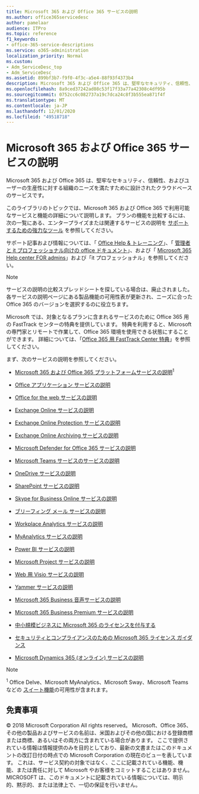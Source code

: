 ```yaml
---
title: Microsoft 365 および Office 365 サービスの説明
ms.author: office365servicedesc
author: pamelaar
audience: ITPro
ms.topic: reference
f1_keywords:
- office-365-service-descriptions
ms.service: o365-administration
localization_priority: Normal
ms.custom:
- Adm_ServiceDesc_top
- Adm_ServiceDesc
ms.assetid: 899bf3b7-f9f0-4f3c-a5e4-88f93f4373b4
description: Microsoft 365 および Office 365 は、堅牢なセキュリティ、信頼性、およびユーザーの生産性に対する組織のニーズを満たすために設計されたクラウドベースのサービスです。
ms.openlocfilehash: 8a9ced37242ad08c53f17f33a77a42308c4df95b
ms.sourcegitcommit: 0752cc6c082737a19c7dca24c8f3b555ea871f4f
ms.translationtype: MT
ms.contentlocale: ja-JP
ms.lasthandoff: 12/01/2020
ms.locfileid: "49518718"
---
```

# <a name="microsoft-365-and-office-365-service-descriptions"></a>Microsoft 365 および Office 365 サービスの説明 

Microsoft 365 および Office 365 は、堅牢なセキュリティ、信頼性、およびユーザーの生産性に対する組織のニーズを満たすために設計されたクラウドベースのサービスです。 
  
このライブラリのトピックでは、Microsoft 365 および Office 365 で利用可能なサービスと機能の詳細について説明します。 プランの機能を比較するには、次の一覧にある、エンタープライズまたは関連するサービスの説明を [サポートするための強力なツール](https://go.microsoft.com/fwlink/?LinkID=799177&amp;clcid=0x409) を参照してください。 
  
サポート記事および情報については、「 [Office Help & トレーニング](https://support.office.com/)」、「 [管理者と it プロフェッショナル向けの office ドキュメント](https://docs.microsoft.com/office/)」、および「 [Microsoft 365 Help center FOR admins](https://docs.microsoft.com/microsoft-365/)」および「it プロフェッショナル」を参照してください。
  
> [!NOTE]
> サービスの説明の比較スプレッドシートを探している場合は、廃止されました。 各サービスの説明ページにある製品機能の可用性表が更新され、ニーズに合った Office 365 のバージョンを選択するのに役立ちます。 
  
Microsoft では、対象となるプランに含まれるサービスのために Office 365 用の FastTrack センターの特典を提供しています。 特典を利用すると、Microsoft の専門家とリモートで作業して、Office 365 環境を使用できる状態にすることができます。 詳細については、「[Office 365 用 FastTrack Center 特典](https://docs.microsoft.com/fasttrack/O365-fasttrack-benefit-for-office-365)」を参照してください。
  
まず、次のサービスの説明を参照してください。
  
- [Microsoft 365 および Office 365 プラットフォームサービスの説明](office-365-platform-service-description/office-365-platform-service-description.md)<sup>1</sup>

- [Office アプリケーション サービスの説明](office-applications-service-description/office-applications-service-description.md)

- [Office for the web サービスの説明](office-online-service-description/office-online-service-description.md)

- [Exchange Online サービスの説明](exchange-online-service-description/exchange-online-service-description.md)

- [Exchange Online Protection サービスの説明](exchange-online-protection-service-description/exchange-online-protection-service-description.md)

- [Exchange Online Archiving サービスの説明](exchange-online-archiving-service-description/exchange-online-archiving-service-description.md)

- [Microsoft Defender for Office 365 サービスの説明](office-365-advanced-threat-protection-service-description.md)

- [Microsoft Teams サービスのサービスの説明](teams-service-description.md)

- [OneDrive サービスの説明](onedrive-for-business-service-description.md)

- [SharePoint サービスの説明](sharepoint-online-service-description/sharepoint-online-service-description.md)

- [Skype for Business Online サービスの説明](skype-for-business-online-service-description/skype-for-business-online-service-description.md)

- [ブリーフィング メール サービスの説明](briefing-service-description.md)

- [Workplace Analytics サービスの説明](workplace-analytics-service-description.md)

- [MyAnalytics サービスの説明](mya-service-description.md)

- [Power BI サービスの説明](power-bi-service-description.md)

- [Microsoft Project サービスの説明](project-online-service-description/project-online-service-description.md)

- [Web 用 Visio サービスの説明](visio-online-service-description/visio-online-service-description.md)

- [Yammer サービスの説明](yammer-service-description/yammer-service-description.md)

- [Microsoft 365 Business 音声サービスの説明](microsoft-365-business-voice-service-description.md)

- [Microsoft 365 Business Premium サービスの説明](microsoft-365-service-descriptions/microsoft-365-business-service-description.md)

- [中小規模ビジネスに Microsoft 365 のライセンスを付与する](microsoft-365-service-descriptions/licensing-microsoft-365-in-smb.md)

- [セキュリティとコンプライアンスのための Microsoft 365 ライセンス ガイダンス](microsoft-365-service-descriptions/microsoft-365-tenantlevel-services-licensing-guidance/microsoft-365-security-compliance-licensing-guidance.md)

- [Microsoft Dynamics 365 (オンライン) サービスの説明](microsoft-dynamics-365-online-service-description.md)

> [!NOTE]
> <sup>1</sup> Office Delve、Microsoft MyAnalytics、Microsoft Sway、Microsoft Teams などの [スイート機能](https://docs.microsoft.com/office365/servicedescriptions/office-365-platform-service-description/office-365-suite-features)の可用性が含まれます。
  
## <a name="disclaimer"></a>免責事項

&copy; 2018 Microsoft Corporation All rights reserved。 Microsoft、Office 365、その他の製品およびサービスの名前は、米国およびその他の国における登録商標または商標、あるいはその両方に含まれている場合があります。 ここで提供されている情報は情報提供のみを目的としており、最新の文書またはこのドキュメントの改訂日付の時点での Microsoft Corporation の現在のビューを表しています。 これは、サービス契約の対象ではなく、ここに記載されている機能、機能、または責任に対して Microsoft やお客様をコミットすることはありません。 MICROSOFT は、このドキュメントに記載されている情報については、明示的、黙示的、または法律上で、一切の保証を行いません。
 